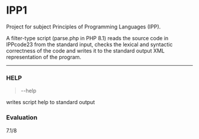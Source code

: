 # IPP1

Project for subject Principles of Programming Languages (IPP).

A filter-type script (parse.php in PHP 8.1) reads the source code in IPPcode23 from the standard input, checks the lexical and syntactic correctness of the code and writes it to the standard
output XML representation of the program.

------------------------

### HELP

> --help

writes script help to standard output

### Evaluation

7.1/8

